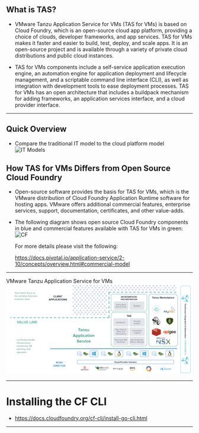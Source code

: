 ## What is TAS?

- VMware Tanzu Application Service for VMs (TAS for VMs) is based on Cloud Foundry, which is an open-source cloud app platform, providing a choice of clouds, 
  developer frameworks, and app services. TAS for VMs makes it faster and easier to build, test, deploy, and scale apps. 
  It is an open-source project and is available through a variety of private cloud distributions and public cloud instances. 

- TAS for VMs components include a self-service application execution engine, an automation engine for application deployment and lifecycle management, 
  and a scriptable command line interface (CLI), as well as integration with development tools to ease deployment processes. 
  TAS for VMs has an open architecture that includes a buildpack mechanism for adding frameworks, an application services interface, 
  and a cloud provider interface.
--- 


## Quick Overview
- Compare the traditional IT model to the cloud platform model  
  <img src="https://docs.pivotal.io/application-service/2-10/concepts/images/power-of-platform.png" alt="IT Models "/>


## How TAS for VMs Differs from Open Source Cloud Foundry
- Open-source software provides the basis for TAS for VMs, which is the VMware distribution of Cloud Foundry Application Runtime software for hosting apps. 
  VMware offers additional commercial features, enterprise services, support, documentation, certificates, and other value-adds.

- The following diagram shows open source Cloud Foundry components in blue and commercial features available with TAS for VMs in green:
  <img src="https://docs.pivotal.io/application-service/2-10/overview/images/pcf-commercialization.png" alt="CF"/>
  
  For more details please visit the following: 
  
  https://docs.pivotal.io/application-service/2-10/concepts/overview.html#commercial-model
  

---

VMware Tanzu Application Service for VMs
  <img src="https://github.com/jrobinsonvm/tas-sre-usecases/blob/main/tas-2.png?raw=true" alt="TAS "/>
 


---
# Installing the CF CLI

- https://docs.cloudfoundry.org/cf-cli/install-go-cli.html

---
